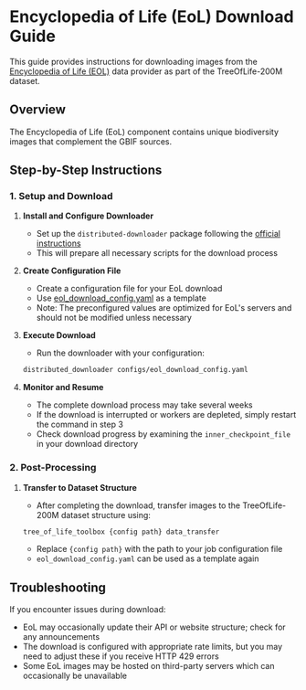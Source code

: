 # Encyclopedia of Life (EoL) Download Guide

This guide provides instructions for downloading images from the [Encyclopedia of Life (EOL)](https://eol.org) data provider as part of the TreeOfLife-200M dataset.

## Overview

The Encyclopedia of Life (EoL) component contains unique biodiversity images that complement the GBIF sources.

## Step-by-Step Instructions

### 1. Setup and Download

1. **Install and Configure Downloader**
   - Set up the `distributed-downloader` package following the [official instructions](https://github.com/Imageomics/distributed-downloader)
   - This will prepare all necessary scripts for the download process

2. **Create Configuration File**
   - Create a configuration file for your EoL download
   - Use [eol_download_config.yaml](../config/tree_of_life_200M/eol_download_config.yaml) as a template
   - Note: The preconfigured values are optimized for EoL's servers and should not be modified unless necessary

3. **Execute Download**
   - Run the downloader with your configuration:

   ```bash
   distributed_downloader configs/eol_download_config.yaml
   ```

4. **Monitor and Resume**
   - The complete download process may take several weeks
   - If the download is interrupted or workers are depleted, simply restart the command in step 3
   - Check download progress by examining the `inner_checkpoint_file` in your download directory

### 2. Post-Processing

1. **Transfer to Dataset Structure**
   - After completing the download, transfer images to the TreeOfLife-200M dataset structure using:

   ```bash
   tree_of_life_toolbox {config path} data_transfer
   ```

   - Replace `{config path}` with the path to your job configuration file
   - `eol_download_config.yaml` can be used as a template again

## Troubleshooting

If you encounter issues during download:

- EoL may occasionally update their API or website structure; check for any announcements
- The download is configured with appropriate rate limits, but you may need to adjust these if you receive HTTP 429 errors
- Some EoL images may be hosted on third-party servers which can occasionally be unavailable

